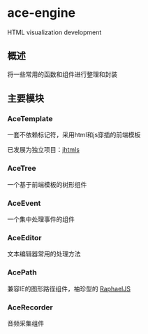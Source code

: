 ace-engine
==========

HTML visualization development

## 概述

将一些常用的函数和组件进行整理和封装

## 主要模块

### AceTemplate

一套不依赖标记符，采用html和js穿插的前端模板

已发展为独立项目：[jhtmls](https://github.com/zswang/jhtmls)

### AceTree

一个基于前端模板的树形组件

### AceEvent

一个集中处理事件的组件

### AceEditor

文本编辑器常用的处理方法

### AcePath

兼容IE的图形路径组件，袖珍型的 [RaphaelJS](http://raphaeljs.com/)

### AceRecorder

音频采集组件

